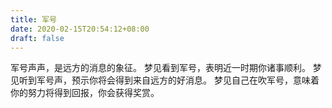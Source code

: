 ```yaml
---
title: 军号
date: 2020-02-15T20:54:12+08:00
draft: false
---
```


军号声声，是远方的消息的象征。
梦见看到军号，表明近一时期你诸事顺利。
梦见听到军号声，预示你将会得到来自远方的好消息。
梦见自己在吹军号，意味着你的努力将得到回报，你会获得奖赏。
